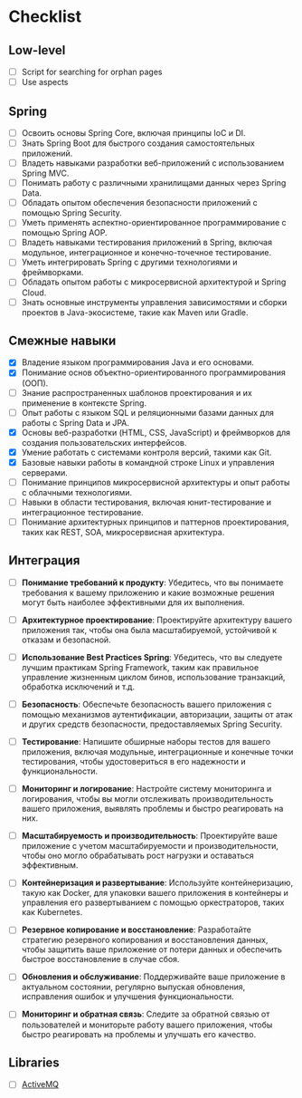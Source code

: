 # Checklist

## Low-level

- [ ] Script for searching for orphan pages
- [ ] Use aspects

## Spring

- [ ] Освоить основы Spring Core, включая принципы IoC и DI.
- [ ] Знать Spring Boot для быстрого создания самостоятельных приложений.
- [ ] Владеть навыками разработки веб-приложений с использованием Spring MVC.
- [ ] Понимать работу с различными хранилищами данных через Spring Data.
- [ ] Обладать опытом обеспечения безопасности приложений с помощью Spring Security.
- [ ] Уметь применять аспектно-ориентированное программирование с помощью Spring AOP.
- [ ] Владеть навыками тестирования приложений в Spring, включая модульное, интеграционное и конечно-точечное тестирование.
- [ ] Уметь интегрировать Spring с другими технологиями и фреймворками.
- [ ] Обладать опытом работы с микросервисной архитектурой и Spring Cloud.
- [ ] Знать основные инструменты управления зависимостями и сборки проектов в Java-экосистеме, такие как Maven или Gradle.

## Смежные навыки

- [x] Владение языком программирования Java и его основами.
- [x] Понимание основ объектно-ориентированного программирования (ООП).
- [ ] Знание распространенных шаблонов проектирования и их применение в контексте Spring.
- [ ] Опыт работы с языком SQL и реляционными базами данных для работы с Spring Data и JPA.
- [x] Основы веб-разработки (HTML, CSS, JavaScript) и фреймворков для создания пользовательских интерфейсов.
- [x] Умение работать с системами контроля версий, такими как Git.
- [x] Базовые навыки работы в командной строке Linux и управления серверами.
- [ ] Понимание принципов микросервисной архитектуры и опыт работы с облачными технологиями.
- [ ] Навыки в области тестирования, включая юнит-тестирование и интеграционное тестирование.
- [ ] Понимание архитектурных принципов и паттернов проектирования, таких как REST, SOA, микросервисная архитектура.

## Интеграция

- [ ] **Понимание требований к продукту**: Убедитесь, что вы понимаете требования к вашему приложению и какие возможные решения могут быть наиболее эффективными для их выполнения.

- [ ] **Архитектурное проектирование**: Проектируйте архитектуру вашего приложения так, чтобы она была масштабируемой, устойчивой к отказам и безопасной.

- [ ] **Использование Best Practices Spring**: Убедитесь, что вы следуете лучшим практикам Spring Framework, таким как правильное управление жизненным циклом бинов, использование транзакций, обработка исключений и т.д.

- [ ] **Безопасность**: Обеспечьте безопасность вашего приложения с помощью механизмов аутентификации, авторизации, защиты от атак и других средств безопасности, предоставляемых Spring Security.

- [ ] **Тестирование**: Напишите обширные наборы тестов для вашего приложения, включая модульные, интеграционные и конечные точки тестирования, чтобы удостовериться в его надежности и функциональности.

- [ ] **Мониторинг и логирование**: Настройте систему мониторинга и логирования, чтобы вы могли отслеживать производительность вашего приложения, выявлять проблемы и быстро реагировать на них.

- [ ] **Масштабируемость и производительность**: Проектируйте ваше приложение с учетом масштабируемости и производительности, чтобы оно могло обрабатывать рост нагрузки и оставаться эффективным.

- [ ] **Контейнеризация и развертывание**: Используйте контейнеризацию, такую как Docker, для упаковки вашего приложения в контейнеры и управления его развертыванием с помощью оркестраторов, таких как Kubernetes.

- [ ] **Резервное копирование и восстановление**: Разработайте стратегию резервного копирования и восстановления данных, чтобы защитить ваше приложение от потери данных и обеспечить быстрое восстановление в случае сбоя.

- [ ] **Обновления и обслуживание**: Поддерживайте ваше приложение в актуальном состоянии, регулярно выпуская обновления, исправления ошибок и улучшения функциональности.

- [ ] **Мониторинг и обратная связь**: Следите за обратной связью от пользователей и мониторьте работу вашего приложения, чтобы быстро реагировать на проблемы и улучшать его качество.

## Libraries

- [ ] [ActiveMQ](https://activemq.apache.org/)
